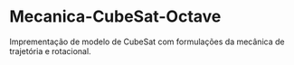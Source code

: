 # Mecanica-CubeSat-Octave
Imprementação de modelo de CubeSat com formulações da mecânica de trajetória e rotacional.
